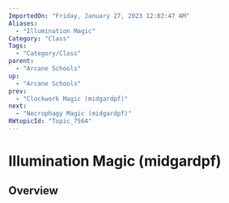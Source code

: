 ```yaml
---
ImportedOn: "Friday, January 27, 2023 12:02:47 AM"
Aliases:
  - "Illumination Magic"
Category: "Class"
Tags:
  - "Category/Class"
parent:
  - "Arcane Schools"
up:
  - "Arcane Schools"
prev:
  - "Clockwork Magic (midgardpf)"
next:
  - "Necrophagy Magic (midgardpf)"
RWtopicId: "Topic_7564"
---
```

# Illumination Magic (midgardpf)
## Overview
